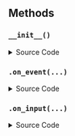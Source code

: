 


<!---
This file is auto-generated using:
node .scripts/generate-python-operator-doc.js
-->

## Methods

### `__init__()`



<details>
  <summary>Source Code</summary>

```python
    def __init__(self):
        model = StrongSORT(
            "osnet_x0_25_msmt17.pt",
            torch.device("cuda"),
            False,
        )
        model.model.warmup()
        self.model = model
        self.frame = []


```

</details>

### `.on_event(...)`



<details>
  <summary>Source Code</summary>

```python

    def on_event(
        self,
        dora_event: dict,
        send_output: Callable[[str, bytes], None],
    ) -> DoraStatus:
        if dora_event["type"] == "INPUT":
            return self.on_input(dora_event, send_output)
        return DoraStatus.CONTINUE


```

</details>


### `.on_input(...)`



<details>
  <summary>Source Code</summary>

```python

    def on_input(
        self,
        dora_input: dict,
        send_output: Callable[[str, bytes], None],
    ) -> DoraStatus:

        if dora_input["id"] == "image":
            frame = np.array(
                dora_input["value"],
                np.uint8,
            ).reshape((IMAGE_HEIGHT, IMAGE_WIDTH, 4))

            self.frame = frame[:, :, :3]

        elif dora_input["id"] == "obstacles_bbox" and len(self.frame) != 0:
            obstacles = (
                np.array(dora_input["value"]).view(np.int32).reshape((-1, 6))
            )
            if obstacles.shape[0] == 0:
                # self.model.increment_ages()
                send_output(
                    "obstacles_id",
                    pa.array(np.array([]).view(np.uint8).ravel()),
                    dora_input["metadata"],
                )
                return DoraStatus.CONTINUE

            # Post Processing yolov5
            xywhs = xxyy2xywh(obstacles[:, 0:4])
            confs = obstacles[:, 4]
            clss = obstacles[:, 5]
            with torch.no_grad():
                outputs = np.array(
                    self.model.update(xywhs, confs, clss, self.frame)
                ).astype("int32")
                if len(outputs) != 0:
                    outputs = outputs[
                        :, [0, 2, 1, 3, 4, 5, 6]
                    ]  # xyxy -> x1, x2, y1, y2 track_id, class_id, conf

                    send_output(
                        "obstacles_id",
                        pa.array(outputs.ravel().view(np.uint8)),
                        dora_input["metadata"],
                    )

        return DoraStatus.CONTINUE


```

</details>




<!---
This file is auto-generated using:
node .scripts/generate-python-operator-doc.js
-->
